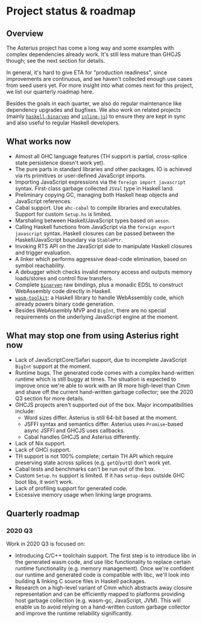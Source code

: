 # Project status & roadmap

## Overview

The Asterius project has come a long way and some examples with complex
dependencies already work. It's still less mature than GHCJS though; see the next
section for details.

In general, it's hard to give ETA for "production readiness", since improvements
are continuous, and we haven't collected enough use cases from seed users yet.
For more insight into what comes next for this project, we list our quarterly
roadmap here.

Besides the goals in each quarter, we also do regular maintenance like
dependency upgrades and bugfixes. We also work on related projects (mainly
[`haskell-binaryen`](https://github.com/tweag/haskell-binaryen) and
[`inline-js`](https://github.com/tweag/inline-js)) to ensure they are kept in
sync and also useful to regular Haskell developers.

## What works now

- Almost all GHC language features (TH support is partial, cross-splice state
  persistence doesn't work yet).
- The pure parts in standard libraries and other packages. IO is achieved via
  rts primitives or user-defined JavaScript imports.
- Importing JavaScript expressions via the `foreign import javascript` syntax.
  First-class garbage collected `JSVal` type in Haskell land.
- Preliminary copying GC, managing both Haskell heap objects and JavaScript
  references.
- Cabal support. Use `ahc-cabal` to compile libraries and executables. Support
  for custom `Setup.hs` is limited.
- Marshaling between Haskell/JavaScript types based on `aeson`.
- Calling Haskell functions from JavaScript via the `foreign export javascript`
  syntax. Haskell closures can be passed between the Haskell/JavaScript boundary
  via `StablePtr`.
- Invoking RTS API on the JavaScript side to manipulate Haskell closures and
  trigger evaluation.
- A linker which performs aggressive dead-code elimination, based on symbol
  reachability.
- A debugger which checks invalid memory access and outputs memory loads/stores
  and control flow transfers.
- Complete [`binaryen`](https://github.com/WebAssembly/binaryen) raw bindings,
  plus a monadic EDSL to construct WebAssembly code directly in Haskell.
- [`wasm-toolkit`](https://github.com/tweag/asterius/tree/master/wasm-toolkit):
  a Haskell library to handle WebAssembly code, which already powers binary code
  generation.
- Besides WebAssembly MVP and `BigInt`, there are no special requirements on
  the underlying JavaScript engine at the moment.

## What may stop one from using Asterius right now

- Lack of JavaScriptCore/Safari support, due to incomplete JavaScript `BigInt`
  support at the moment.
- Runtime bugs. The generated code comes with a complex hand-written runtime
  which is still buggy at times. The situation is expected to improve once we're
  able to work with an IR more high-level than Cmm and shave off the current
  hand-written garbage collector; see the 2020 Q3 section for more details.
- GHCJS projects aren't supported out of the box. Major incompatibilities
  include:
  - Word sizes differ. Asterius is still 64-bit based at the moment.
  - JSFFI syntax and semantics differ. Asterius uses `Promise`-based async JSFFI
    and GHCJS uses callbacks.
  - Cabal handles GHCJS and Asterius differently.
- Lack of Nix support.
- Lack of GHCi support.
- TH support is not 100% complete; certain TH API which require preserving state
  across splices (e.g. `getQ`/`putQ`) don't work yet.
- Cabal tests and benchmarks can't be run out of the box.
- Custom `Setup.hs` support is limited. If it has `setup-deps` outside GHC boot
  libs, it won't work.
- Lack of profiling support for generated code.
- Excessive memory usage when linking large programs.

## Quarterly roadmap

### 2020 Q3

Work in 2020 Q3 is focused on:

- Introducing C/C++ toolchain support. The first step is to introduce libc in
  the generated wasm code, and use libc functionality to replace certain runtime
  functionality (e.g. memory management). Once we're confident our runtime and
  generated code is compatible with libc, we'll look into building & linking C
  source files in Haskell packages.
- Research on a high-level variant of Cmm which abstracts away closure
  representation and can be efficiently mapped to platforms providing host
  garbage collection (e.g. wasm-gc, JavaScript, JVM). This will enable us to
  avoid relying on a hand-written custom garbage collector and improve the
  runtime reliability significantly.
